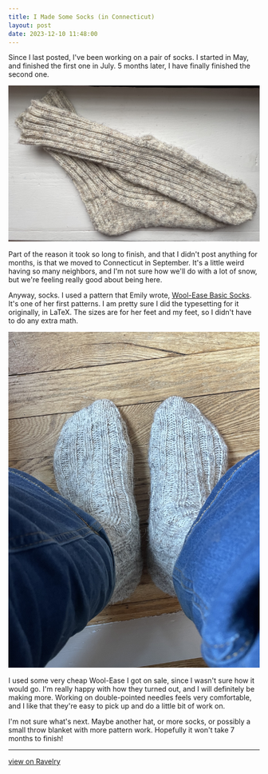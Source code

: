 ```yaml
---
title: I Made Some Socks (in Connecticut)
layout: post
date: 2023-12-10 11:48:00
---
```


Since I last posted, I've been working on a pair of socks. I started in May, and finished the first one in July. 5 months later, I have finally finished the second one.

<img src="/assets/2023/cream-socks.jpg" />

Part of the reason it took so long to finish, and that I didn't post anything for months, is that we moved to Connecticut in September. It's a little weird having so many neighbors, and I'm not sure how we'll do with a lot of snow, but we're feeling really good about being here.

Anyway, socks. I used a pattern that Emily wrote, <a href="https://www.ravelry.com/patterns/library/wool-ease-basic-socks">Wool-Ease Basic Socks</a>. It's one of her first patterns. I am pretty sure I did the typesetting for it originally, in LaTeX. The sizes are for her feet and my feet, so I didn't have to do any extra math.

<img src="/assets/2023/cream-socks-on-feet.jpg" />

I used some very cheap Wool-Ease I got on sale, since I wasn't sure how it would go. I'm really happy with how they turned out, and I will definitely be making more. Working on double-pointed needles feels very comfortable, and I like that they're easy to pick up and do a little bit of work on.

I'm not sure what's next. Maybe another hat, or more socks, or possibly a small throw blanket with more pattern work. Hopefully it won't take 7 months to finish!

<hr/>
<a href="https://www.ravelry.com/projects/gweezlebur/wool-ease-basic-socks">view on Ravelry</a>
